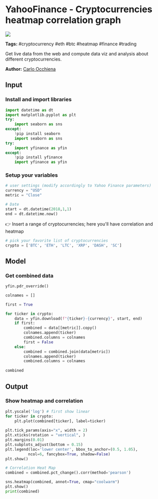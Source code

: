# YahooFinance - Cryptocurrencies heatmap correlation graph
<a href="https://app.naas.ai/user-redirect/naas/downloader?url=https://raw.githubusercontent.com/jupyter-naas/awesome-notebooks/master/YahooFinance/YahooFinance_Cryptocurrencies_heatmap_correlation_graph.ipynb" target="_parent"><img src="https://naasai-public.s3.eu-west-3.amazonaws.com/open_in_naas.svg"/></a>

**Tags:** #cryptocurrency #eth #btc #heatmap #finance #trading

Get live data from the web and compute data viz and analysis about different cryptocurrencies.<br> 

**Author:** [Carlo Occhiena](https://www.linkedin.com/in/carloocchiena/)

## Input

### Install and import libraries


```python
import datetime as dt
import matplotlib.pyplot as plt
try:
    import seaborn as sns
except:
    !pip install seaborn
    import seaborn as sns
try:
    import yfinance as yfin
except:
    !pip install yfinance
    import yfinance as yfin
```

### Setup your variables


```python
# user settings (modify accordingly to Yahoo Finance parameters)
currency = "USD"
metric = "Close"

# Date
start = dt.datetime(2018,1,1)
end = dt.datetime.now()
```

👉 Insert a range of cryptocurrencies; here you'll have correlation and heatmap


```python
# pick your favorite list of cryptocurrencies
crypto = ['BTC', 'ETH', 'LTC', 'XRP', 'DASH', 'SC']
```

## Model

### Get combined data


```python
yfin.pdr_override()

colnames = []

first = True

for ticker in crypto:
    data = yfin.download(f"{ticker}-{currency}", start, end)
    if first:
        combined = data[[metric]].copy()
        colnames.append(ticker)
        combined.columns = colnames
        first = False
    else:
        combined = combined.join(data[metric])
        colnames.append(ticker)
        combined.columns = colnames
        
combined
```

## Output

### Show heatmap and correlation


```python
plt.yscale('log') # first show linear
for ticker in crypto:
    plt.plot(combined[ticker], label=ticker)
    
plt.tick_params(axis="x", width = 2)
plt.xticks(rotation = "vertical", )
plt.margins(0.01)
plt.subplots_adjust(bottom = 0.15)
plt.legend(loc='lower center', bbox_to_anchor=(0.5, 1.05),
          ncol=6, fancybox=True, shadow=False)
plt.show()

# Correlation Heat Map
combined = combined.pct_change().corr(method='pearson')

sns.heatmap(combined, annot=True, cmap="coolwarm")
plt.show()
print(combined)
```
